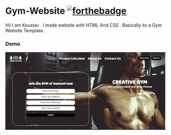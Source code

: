 # Gym-Website     [![forthebadge](https://forthebadge.com/images/badges/uses-css.svg)](https://forthebadge.com)

Hii  I am Koustav . I made website with HTML And CSS . Basically its a Gym Website Template.

### Demo 

<img src="https://github.com/Koustav-Dey/Gym-Website/blob/main/img/Gym.png" />    
</a>&nbsp;&nbsp;

